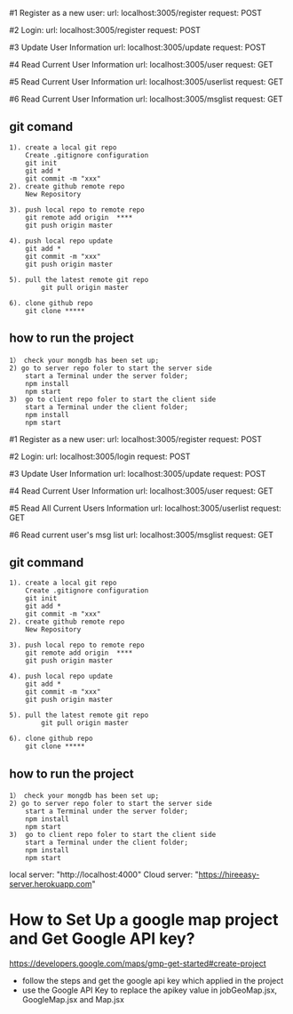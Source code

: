
#1 Register as a new user:
	url: localhost:3005/register
	request: POST
	
#2 Login:
	url: localhost:3005/register
	request: POST

#3 Update User Information
	url: localhost:3005/update
	request: POST
	
#4 Read Current User Information
    url: localhost:3005/user
	request: GET
	
#5 Read Current User Information
    url: localhost:3005/userlist
	request: GET
	
#6 Read Current User Information
    url: localhost:3005/msglist
	request: GET




## git comand
    1). create a local git repo
        Create .gitignore configuration
        git init
        git add *
        git commit -m "xxx"
    2). create github remote repo
        New Repository
        
    3). push local repo to remote repo
        git remote add origin  ****
        git push origin master
    
    4). push local repo update
        git add *
        git commit -m "xxx"
        git push origin master
    
    5). pull the latest remote git repo
            git pull origin master
            
    6). clone github repo
        git clone *****
## how to run the project
    1） check your mongdb has been set up;
	2) go to server repo foler to start the server side
		start a Terminal under the server folder;
		npm install
		npm start
	3)  go to client repo foler to start the client side
		start a Terminal under the client folder;
		npm install
		npm start
		
		
		

		

#1 Register as a new user:
	url: localhost:3005/register
	request: POST
	
#2 Login:
	url: localhost:3005/login
	request: POST

#3 Update User Information
	url: localhost:3005/update
	request: POST
	
#4 Read Current User Information
    url: localhost:3005/user
	request: GET
	
#5 Read All Current Users Information
    url: localhost:3005/userlist
	request: GET
	
#6 Read current user's msg list
    url: localhost:3005/msglist
	request: GET




## git command
    1). create a local git repo
        Create .gitignore configuration
        git init
        git add *
        git commit -m "xxx"
    2). create github remote repo
        New Repository
        
    3). push local repo to remote repo
        git remote add origin  ****
        git push origin master
    
    4). push local repo update
        git add *
        git commit -m "xxx"
        git push origin master
    
    5). pull the latest remote git repo
            git pull origin master
            
    6). clone github repo
        git clone *****
## how to run the project
    1） check your mongdb has been set up;
	2) go to server repo foler to start the server side
		start a Terminal under the server folder;
		npm install
		npm start
	3)  go to client repo foler to start the client side
		start a Terminal under the client folder;
		npm install
		npm start
		
		
	
local server: "http://localhost:4000"
Cloud server: "https://hireeasy-server.herokuapp.com"

# How to Set Up a google map project and Get Google API key?
https://developers.google.com/maps/gmp-get-started#create-project
* follow the steps and get the google api key which applied in the project
* use the Google API Key to replace the apikey value in jobGeoMap.jsx, GoogleMap.jsx and Map.jsx


